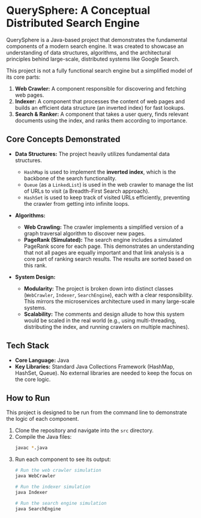 # QuerySphere: A Conceptual Distributed Search Engine

QuerySphere is a Java-based project that demonstrates the fundamental components of a modern search engine. It was created to showcase an understanding of data structures, algorithms, and the architectural principles behind large-scale, distributed systems like Google Search.

This project is not a fully functional search engine but a simplified model of its core parts:
1.  **Web Crawler:** A component responsible for discovering and fetching web pages.
2.  **Indexer:** A component that processes the content of web pages and builds an efficient data structure (an inverted index) for fast lookups.
3.  **Search & Ranker:** A component that takes a user query, finds relevant documents using the index, and ranks them according to importance.

## Core Concepts Demonstrated

* **Data Structures:** The project heavily utilizes fundamental data structures.
    * `HashMap` is used to implement the **inverted index**, which is the backbone of the search functionality.
    * `Queue` (as a `LinkedList`) is used in the web crawler to manage the list of URLs to visit (a Breadth-First Search approach).
    * `HashSet` is used to keep track of visited URLs efficiently, preventing the crawler from getting into infinite loops.

* **Algorithms:**
    * **Web Crawling:** The crawler implements a simplified version of a graph traversal algorithm to discover new pages.
    * **PageRank (Simulated):** The search engine includes a simulated PageRank score for each page. This demonstrates an understanding that not all pages are equally important and that link analysis is a core part of ranking search results. The results are sorted based on this rank.

* **System Design:**
    * **Modularity:** The project is broken down into distinct classes (`WebCrawler`, `Indexer`, `SearchEngine`), each with a clear responsibility. This mirrors the microservices architecture used in many large-scale systems.
    * **Scalability:** The comments and design allude to how this system would be scaled in the real world (e.g., using multi-threading, distributing the index, and running crawlers on multiple machines).

## Tech Stack
* **Core Language:** Java
* **Key Libraries:** Standard Java Collections Framework (HashMap, HashSet, Queue). No external libraries are needed to keep the focus on the core logic.

## How to Run
This project is designed to be run from the command line to demonstrate the logic of each component.

1.  Clone the repository and navigate into the `src` directory.
2.  Compile the Java files:
    ```bash
    javac *.java
    ```
3.  Run each component to see its output:
    ```bash
    # Run the web crawler simulation
    java WebCrawler

    # Run the indexer simulation
    java Indexer

    # Run the search engine simulation
    java SearchEngine
    ```
